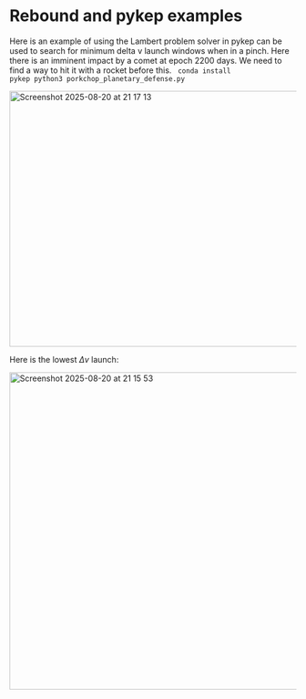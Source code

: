 # Rebound and pykep examples

Here is an example of using the Lambert problem solver in pykep can be used to search for minimum delta v launch windows when in a pinch. Here there is an imminent impact by a comet at epoch 2200 days. We need to find a way to hit it with a rocket before this.
<code>
conda install pykep
python3 porkchop_planetary_defense.py
</code>

<img width="577" height="449" alt="Screenshot 2025-08-20 at 21 17 13" src="https://github.com/user-attachments/assets/9f54b41d-32c6-452c-b34f-d4eafca95dfc" />

Here is the lowest $\Delta v$ launch:

<img width="555" height="557" alt="Screenshot 2025-08-20 at 21 15 53" src="https://github.com/user-attachments/assets/066a7e5c-65c3-443a-afc9-6bb8eccc8167" />
